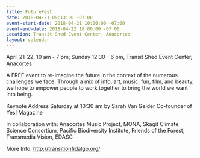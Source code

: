 ```yaml
---
title: FutureFest
date: 2018-04-21 09:13:00 -07:00
event-start-date: 2018-04-21 10:00:00 -07:00
event-end-date: 2018-04-22 18:00:00 -07:00
Location: Transit Shed Event Center, Anacortes
layout: calendar
---
```


April 21-22, 10 am - 7 pm; Sunday 12:30 - 6 pm, Transit Shed Event Center, Anacortes

A FREE event to re-imagine the future in the context of the numerous challenges we face. Through a mix of info, art, music, fun, film, and beauty, we hope to empower people to work together to bring the world we want into being.

Keynote Address
Saturday at 10:30 am by
Sarah Van Gelder
Co-founder of Yes! Magazine

In collaboration with:
Anacortes Music Project, MONA, Skagit Climate Science Consortium, Pacific Biodiversity Institute, Friends of the Forest, Transmedia Vision, EDASC

More Info: http://transitionfidalgo.org/